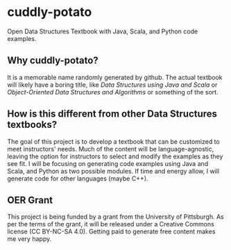 # cuddly-potato
Open Data Structures Textbook with Java, Scala, and Python code examples.
## Why cuddly-potato?
It is a memorable name randomly generated by github. The actual textbook will likely have a boring title, like _Data Structures using Java and Scala_ or _Object-Oriented Data Structures and Algorithms_ or something of the sort.
## How is this different from other Data Structures textbooks?
The goal of this project is to develop a textbook that can be customized to meet instructors' needs. Much of the content will be language-agnostic, leaving the option for instructors to select and modify the examples as they see fit. I will be focusing on generating code examples using Java and Scala, and Python as two possible modules. If time and energy allow, I will generate code for other languages (maybe C++).
## OER Grant
This project is being funded by a grant from the University of Pittsburgh. As per the terms of the grant, it will be released under a Creative Commons license (CC BY-NC-SA 4.0). Getting paid to generate free content makes me very happy.
